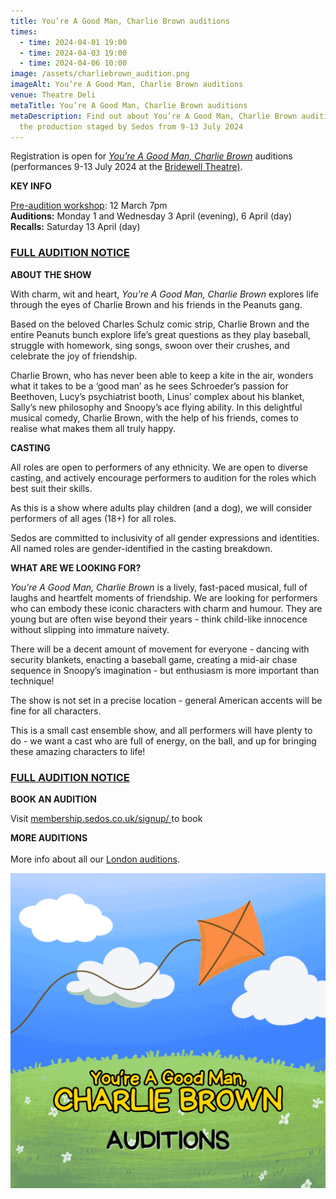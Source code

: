 ```yaml
---
title: You’re A Good Man, Charlie Brown auditions
times:
  - time: 2024-04-01 19:00
  - time: 2024-04-03 19:00
  - time: 2024-04-06 10:00
image: /assets/charliebrown_audition.png
imageAlt: You’re A Good Man, Charlie Brown auditions
venue: Theatre Deli
metaTitle: You’re A Good Man, Charlie Brown auditions
metaDescription: Find out about You’re A Good Man, Charlie Brown auditions, for
  the production staged by Sedos from 9-13 July 2024
---
```

Registration is open for *[You’re A Good Man, Charlie Brown](< https://www.sedos.co.uk/shows/2024-you-re-a-good-man-charlie-brown>)* auditions (performances 9-13 July 2024 at the [Bridewell Theatre)](https://www.sedos.co.uk/venues/bridewell).

**KEY INFO**

[Pre-audition workshop](https://www.sedos.co.uk/events/you-re-a-good-man-charlie-brown-pre-audition-workshop): 12 March 7pm\
**Auditions:** Monday 1 and Wednesday 3 April (evening), 6 April (day)\
**Recalls:** Saturday 13 April (day)

### [FULL AUDITION NOTICE](https://docs.google.com/document/d/11ruxUzIhUmWEKXEuWjpsedYqziit80-eyrJy_czJbW4/edit)

**ABOUT THE SHOW**

With charm, wit and heart, *You're A Good Man, Charlie Brown* explores life through the eyes of Charlie Brown and his friends in the Peanuts gang.

Based on the beloved Charles Schulz comic strip, Charlie Brown and the entire Peanuts bunch explore life’s great questions as they play baseball, struggle with homework, sing songs, swoon over their crushes, and celebrate the joy of friendship.

Charlie Brown, who has never been able to keep a kite in the air, wonders what it takes to be a ‘good man’ as he sees Schroeder’s passion for Beethoven, Lucy’s psychiatrist booth, Linus’ complex about his blanket, Sally’s new philosophy and Snoopy’s ace flying ability. In this delightful musical comedy, Charlie Brown, with the help of his friends, comes to realise what makes them all truly happy.

**CASTING**

All roles are open to performers of any ethnicity. We are open to diverse casting, and actively encourage performers to audition for the roles which best suit their skills.

As this is a show where adults play children (and a dog), we will consider performers of all ages (18+) for all roles.

Sedos are committed to inclusivity of all gender expressions and identities. All named roles are gender-identified in the casting breakdown.

**WHAT ARE WE LOOKING FOR?**

*You’re A Good Man, Charlie Brown* is a lively, fast-paced musical, full of laughs and heartfelt moments of friendship. We are looking for performers who can embody these iconic characters with charm and humour. They are young but are often wise beyond their years - think child-like innocence without slipping into immature naivety. 

There will be a decent amount of movement for everyone - dancing with security blankets, enacting a baseball game, creating a mid-air chase sequence in Snoopy’s imagination - but enthusiasm is more important than technique! 

The show is not set in a precise location - general American accents will be fine for all characters. 

This is a small cast ensemble show, and all performers will have plenty to do - we want a cast who are full of energy, on the ball, and up for bringing these amazing characters to life!

### [FULL AUDITION NOTICE](https://docs.google.com/document/d/11ruxUzIhUmWEKXEuWjpsedYqziit80-eyrJy_czJbW4/edit)

**BOOK AN AUDITION**

Visit [membership.sedos.co.uk/signup/ ](https://membership.sedos.co.uk/signup/123)to book

**MORE AUDITIONS**\
\
More info about all our [London auditions](https://www.sedos.co.uk/get-involved).

![You’re A Good Man, Charlie Brown auditions](/assets/charliebrown_audition-2.png)